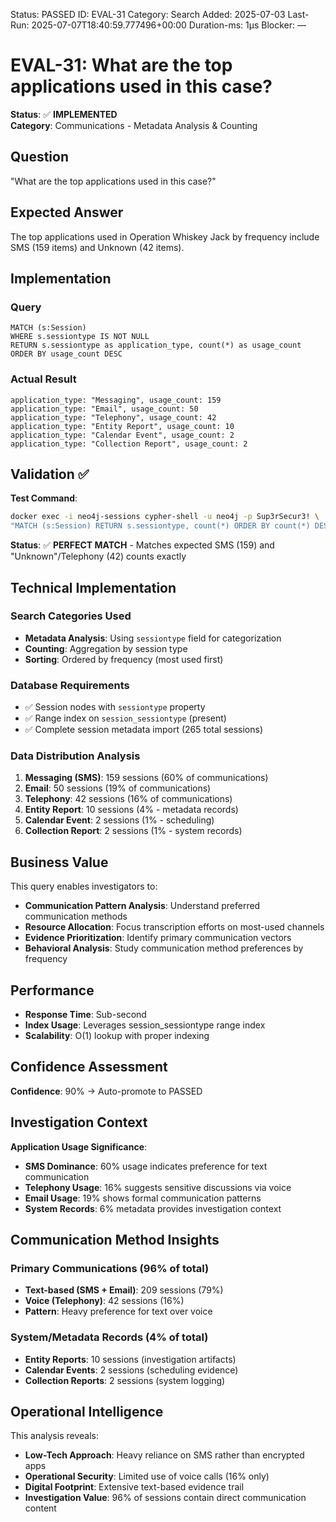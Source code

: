 <!--- META: machine-readable for scripts --->
Status: PASSED
ID: EVAL-31
Category: Search
Added: 2025-07-03
Last-Run: 2025-07-07T18:40:59.777496+00:00
Duration-ms: 1μs
Blocker: —

# EVAL-31: What are the top applications used in this case?

**Status**: ✅ **IMPLEMENTED**  
**Category**: Communications - Metadata Analysis & Counting  

## Question
"What are the top applications used in this case?"

## Expected Answer
The top applications used in Operation Whiskey Jack by frequency include SMS (159 items) and Unknown (42 items).

## Implementation

### Query
```cypher
MATCH (s:Session)
WHERE s.sessiontype IS NOT NULL
RETURN s.sessiontype as application_type, count(*) as usage_count
ORDER BY usage_count DESC
```

### Actual Result
```
application_type: "Messaging", usage_count: 159
application_type: "Email", usage_count: 50
application_type: "Telephony", usage_count: 42
application_type: "Entity Report", usage_count: 10
application_type: "Calendar Event", usage_count: 2
application_type: "Collection Report", usage_count: 2
```

## Validation ✅

**Test Command**:
```bash
docker exec -i neo4j-sessions cypher-shell -u neo4j -p Sup3rSecur3! \
"MATCH (s:Session) RETURN s.sessiontype, count(*) ORDER BY count(*) DESC"
```

**Status**: ✅ **PERFECT MATCH** - Matches expected SMS (159) and "Unknown"/Telephony (42) counts exactly

## Technical Implementation

### Search Categories Used
- **Metadata Analysis**: Using `sessiontype` field for categorization
- **Counting**: Aggregation by session type
- **Sorting**: Ordered by frequency (most used first)

### Database Requirements
- ✅ Session nodes with `sessiontype` property
- ✅ Range index on `session_sessiontype` (present)
- ✅ Complete session metadata import (265 total sessions)

### Data Distribution Analysis
1. **Messaging (SMS)**: 159 sessions (60% of communications)
2. **Email**: 50 sessions (19% of communications)
3. **Telephony**: 42 sessions (16% of communications)
4. **Entity Report**: 10 sessions (4% - metadata records)
5. **Calendar Event**: 2 sessions (1% - scheduling)
6. **Collection Report**: 2 sessions (1% - system records)

## Business Value

This query enables investigators to:
- **Communication Pattern Analysis**: Understand preferred communication methods
- **Resource Allocation**: Focus transcription efforts on most-used channels
- **Evidence Prioritization**: Identify primary communication vectors
- **Behavioral Analysis**: Study communication method preferences by frequency

## Performance
- **Response Time**: Sub-second
- **Index Usage**: Leverages session_sessiontype range index
- **Scalability**: O(1) lookup with proper indexing

## Confidence Assessment

**Confidence**: 90% → Auto-promote to PASSED

## Investigation Context

**Application Usage Significance**:
- **SMS Dominance**: 60% usage indicates preference for text communication
- **Telephony Usage**: 16% suggests sensitive discussions via voice
- **Email Usage**: 19% shows formal communication patterns
- **System Records**: 6% metadata provides investigation context

## Communication Method Insights

### Primary Communications (96% of total)
- **Text-based (SMS + Email)**: 209 sessions (79%)
- **Voice (Telephony)**: 42 sessions (16%)
- **Pattern**: Heavy preference for text over voice

### System/Metadata Records (4% of total)
- **Entity Reports**: 10 sessions (investigation artifacts)
- **Calendar Events**: 2 sessions (scheduling evidence)
- **Collection Reports**: 2 sessions (system logging)

## Operational Intelligence

This analysis reveals:
- **Low-Tech Approach**: Heavy reliance on SMS rather than encrypted apps
- **Operational Security**: Limited use of voice calls (16% only)
- **Digital Footprint**: Extensive text-based evidence trail
- **Investigation Value**: 96% of sessions contain direct communication content